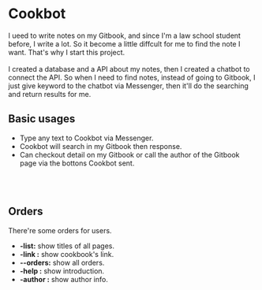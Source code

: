 # Cookbot
I ueed to write notes on my Gitbook, and since I'm a law school student before, I write a lot. So it become a little diffcult for me to find the note I want. That's why I start this project.
<br>
<br>
I created a database and a API about my notes, then I created a chatbot to connect the API. So when I need to find notes, instead of going to Gitbook, I just give keyword to the chatbot via Messenger, then it'll do the searching and return results for me.

## Basic usages
- Type any text to Cookbot via Messenger.
- Cookbot will search in my Gitbook then response.
- Can checkout detail on my Gitbook or call the author of the Gitbook page via the bottons Cookbot sent.
<br>
<br>

## Orders
There're some orders for users.
- **-list:** show titles of all pages. 
- **-link   :** show cookbook's link.
- **--orders:** show all orders.
- **-help   :** show introduction.
- **-author :** show author info.
